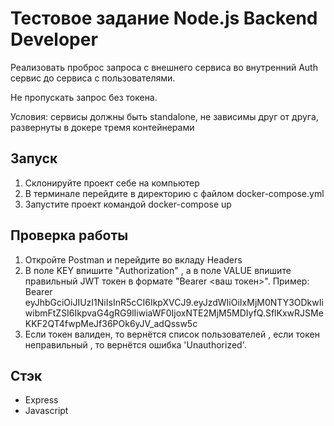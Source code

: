 # Тестовое задание Node.js Backend Developer

Реализовать проброс запроса с внешнего сервиса во внутренний Auth сервис до сервиса с пользователями.

Не пропускать запрос без токена.

Условия: сервисы должны быть standalone, не зависимы друг от друга, развернуты в докере тремя контейнерами

## Запуск
1. Склонируйте проект себе на компьютер
2. В терминале перейдите в директорию с файлом docker-compose.yml
3. Запустите проект командой docker-compose up

## Проверка работы
1. Откройте Postman и перейдите во вкладу Headers
2. В поле KEY впишите "Authorization" , а в поле VALUE впишите правильный JWT токен в формате "Bearer <ваш токен>". Пример: 
Bearer eyJhbGciOiJIUzI1NiIsInR5cCI6IkpXVCJ9.eyJzdWIiOiIxMjM0NTY3ODkwIiwibmFtZSI6IkpvaG4gRG9lIiwiaWF0IjoxNTE2MjM5MDIyfQ.SflKxwRJSMeKKF2QT4fwpMeJf36POk6yJV_adQssw5c
3. Если токен валиден, то вернётся список пользователей , если токен неправильный , то вернётся ошибка 'Unauthorized'.

## Cтэк

- Express
- Javascript
